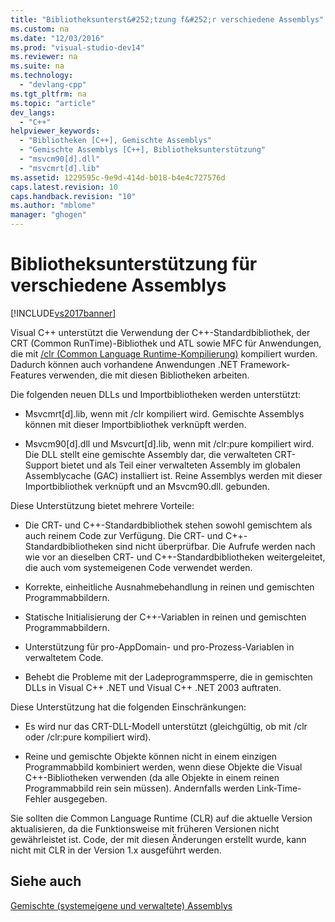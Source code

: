 ```yaml
---
title: "Bibliotheksunterst&#252;tzung f&#252;r verschiedene Assemblys"
ms.custom: na
ms.date: "12/03/2016"
ms.prod: "visual-studio-dev14"
ms.reviewer: na
ms.suite: na
ms.technology: 
  - "devlang-cpp"
ms.tgt_pltfrm: na
ms.topic: "article"
dev_langs: 
  - "C++"
helpviewer_keywords: 
  - "Bibliotheken [C++], Gemischte Assemblys"
  - "Gemischte Assemblys [C++], Bibliotheksunterstützung"
  - "msvcm90[d].dll"
  - "msvcmrt[d].lib"
ms.assetid: 1229595c-9e9d-414d-b018-b4e4c727576d
caps.latest.revision: 10
caps.handback.revision: "10"
ms.author: "mblome"
manager: "ghogen"
---
```

# Bibliotheksunterst&#252;tzung f&#252;r verschiedene Assemblys
[!INCLUDE[vs2017banner](../assembler/inline/includes/vs2017banner.md)]

Visual C\+\+ unterstützt die Verwendung der C\+\+\-Standardbibliothek, der CRT \(Common RunTime\)\-Bibliothek und ATL sowie MFC für Anwendungen, die mit [\/clr \(Common Language Runtime\-Kompilierung\)](../build/reference/clr-common-language-runtime-compilation.md) kompiliert wurden.  Dadurch können auch vorhandene Anwendungen .NET Framework\-Features verwenden, die mit diesen Bibliotheken arbeiten.  
  
 Die folgenden neuen DLLs und Importbibliotheken werden unterstützt:  
  
-   Msvcmrt\[d\].lib, wenn mit \/clr kompiliert wird.  Gemischte Assemblys können mit dieser Importbibliothek verknüpft werden.  
  
-   Msvcm90\[d\].dll und Msvcurt\[d\].lib, wenn mit \/clr:pure kompiliert wird.  Die DLL stellt eine gemischte Assembly dar, die verwalteten CRT\-Support bietet und als Teil einer verwalteten Assembly im globalen Assemblycache \(GAC\) installiert ist.  Reine Assemblys werden mit dieser Importbibliothek verknüpft und an Msvcm90.dll. gebunden.  
  
 Diese Unterstützung bietet mehrere Vorteile:  
  
-   Die CRT\- und C\+\+\-Standardbibliothek stehen sowohl gemischtem als auch reinem Code zur Verfügung.  Die CRT\- und C\+\+\-Standardbibliotheken sind nicht überprüfbar. Die Aufrufe werden nach wie vor an dieselben CRT\- und C\+\+\-Standardbibliotheken weitergeleitet, die auch vom systemeigenen Code verwendet werden.  
  
-   Korrekte, einheitliche Ausnahmebehandlung in reinen und gemischten Programmabbildern.  
  
-   Statische Initialisierung der C\+\+\-Variablen in reinen und gemischten Programmabbildern.  
  
-   Unterstützung für pro\-AppDomain\- und pro\-Prozess\-Variablen in verwaltetem Code.  
  
-   Behebt die Probleme mit der Ladeprogrammsperre, die in gemischten DLLs in Visual C\+\+ .NET und Visual C\+\+ .NET 2003 auftraten.  
  
 Diese Unterstützung hat die folgenden Einschränkungen:  
  
-   Es wird nur das CRT\-DLL\-Modell unterstützt \(gleichgültig, ob mit \/clr oder \/clr:pure kompiliert wird\).  
  
-   Reine und gemischte Objekte können nicht in einem einzigen Programmabbild kombiniert werden, wenn diese Objekte die Visual C\+\+\-Bibliotheken verwenden \(da alle Objekte in einem reinen Programmabbild rein sein müssen\).  Andernfalls werden Link\-Time\-Fehler ausgegeben.  
  
 Sie sollten die Common Language Runtime \(CLR\) auf die aktuelle Version aktualisieren, da die Funktionsweise mit früheren Versionen nicht gewährleistet ist.  Code, der mit diesen Änderungen erstellt wurde, kann nicht mit CLR in der Version 1.x ausgeführt werden.  
  
## Siehe auch  
 [Gemischte \(systemeigene und verwaltete\) Assemblys](../dotnet/mixed-native-and-managed-assemblies.md)